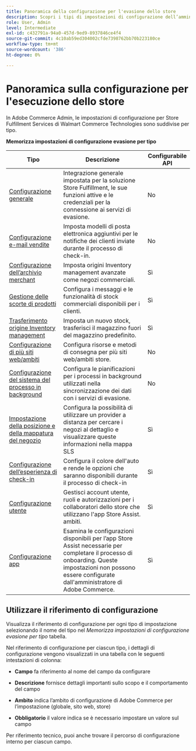 ```yaml
---
title: Panoramica della configurazione per l'evasione dello store
description: Scopri i tipi di impostazioni di configurazione dell’amministratore disponibili per personalizzare le funzionalità di esecuzione estese fornite dalla soluzione Store Fulfillment e collegati alle istruzioni per il completamento della configurazione.
role: User, Admin
level: Intermediate
exl-id: c432791a-94a0-457d-9ed9-8937846ce4f4
source-git-commit: 4c10ab59ed304002cfde7398762bb70b223180ce
workflow-type: tm+mt
source-wordcount: '386'
ht-degree: 0%

---
```


# Panoramica sulla configurazione per l&#39;esecuzione dello store

In Adobe Commerce Admin, le impostazioni di configurazione per Store Fulfillment Services di Walmart Commerce Technologies sono suddivise per tipo.

**Memorizza impostazioni di configurazione evasione per tipo**

| **Tipo** | **Descrizione** | **Configurabile API** |
|--------------------------------------------------------------------------|--------------------------------------------------------------------------------------------------------------------------------------------------------------------------|----------------------|
| [Configurazione generale](enable-general.md) | Integrazione generale impostata per la soluzione Store Fulfillment, le sue funzioni attive e le credenziali per la connessione ai servizi di evasione. | No |
| [Configurazione e-mail vendite](sales-emails.md) | Imposta modelli di posta elettronica aggiuntivi per le notifiche dei clienti inviate durante il processo di check-in. | No |
| [Configurazione dell’archivio merchant](merchant-store-configuration.md) | Imposta origini Inventory management avanzate come negozi commerciali. | Sì |
| [Gestione delle scorte di prodotti](product-stock.md) | Configura i messaggi e le funzionalità di stock commerciali disponibili per i clienti. | Sì |
| [Trasferimento origine Inventory management](inventory-stock-transfer.md) | Imposta un nuovo stock, trasferisci il magazzino fuori del magazzino predefinito. | Sì |
| [Configurazione di più siti web/ambiti](multi-site-and-scope-config.md) | Configura risorse e metodi di consegna per più siti web/ambiti store. | No |
| [Configurazione del sistema del processo in background](background-processes.md) | Configura le pianificazioni per i processi in background utilizzati nella sincronizzazione dei dati con i servizi di evasione. | No |
| [Impostazione della posizione e della mappatura del negozio](store-location-map-provider-setup.md) | Configura la possibilità di utilizzare un provider a distanza per cercare i negozi al dettaglio e visualizzare queste informazioni nella mappa SLS | Sì |
| [Configurazione dell’esperienza di check-in](check-in-experience-setup.md) | Configura il colore dell&#39;auto e rende le opzioni che saranno disponibili durante il processo di check-in | Sì |
| [Configurazione utente](user-setup.md) | Gestisci account utente, ruoli e autorizzazioni per i collaboratori dello store che utilizzano l&#39;app Store Assist. ambiti. | Sì |
| [Configurazione app](app-setup.md) | Esamina le configurazioni disponibili per l’app Store Assist necessarie per completare il processo di onboarding. Queste impostazioni non possono essere configurate dall&#39;amministratore di Adobe Commerce. | Sì |

## Utilizzare il riferimento di configurazione

Visualizza il riferimento di configurazione per ogni tipo di impostazione selezionando il nome del tipo nel _Memorizza impostazioni di configurazione evasione per tipo_ tabella.

Nel riferimento di configurazione per ciascun tipo, i dettagli di configurazione vengono visualizzati in una tabella con le seguenti intestazioni di colonna:

- **Campo** fa riferimento al nome del campo da configurare

- **Descrizione** fornisce dettagli importanti sullo scopo e il comportamento del campo

- **Ambito** indica l’ambito di configurazione di Adobe Commerce per l’impostazione (globale, sito web, store)

- **Obbligatorio** il valore indica se è necessario impostare un valore sul campo

Per riferimento tecnico, puoi anche trovare il percorso di configurazione interno per ciascun campo.
